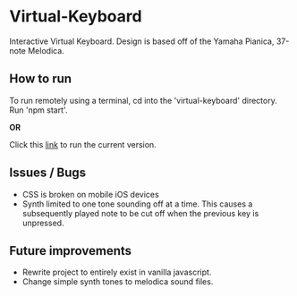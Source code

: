 # Virtual-Keyboard

Interactive Virtual Keyboard. Design is based off of the Yamaha Pianica, 37-note Melodica.


## How to run

 To run remotely using a terminal, cd into the 'virtual-keyboard' directory. Run 'npm start'.

**OR**

 Click this [link](https://virtual-keyboard.onrender.com/) to run the current version.
 
## Issues / Bugs
- CSS is broken on mobile iOS devices
- Synth limited to one tone sounding off at a time. This causes a subsequently played note to be cut off when the previous key is unpressed.

## Future improvements

- Rewrite project to entirely exist in vanilla javascript. 
- Change simple synth tones to melodica sound files. 

